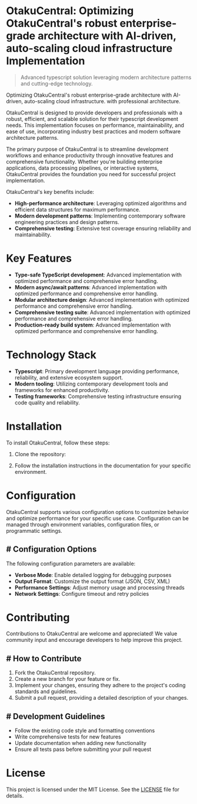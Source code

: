 <!-- fallback_OtakuCentral_20251020195233_33012 -->

# OtakuCentral: Optimizing OtakuCentral's robust enterprise-grade architecture with AI-driven, auto-scaling cloud infrastructure Implementation
> Advanced typescript solution leveraging modern architecture patterns and cutting-edge technology.

Optimizing OtakuCentral's robust enterprise-grade architecture with AI-driven, auto-scaling cloud infrastructure. with professional architecture.

OtakuCentral is designed to provide developers and professionals with a robust, efficient, and scalable solution for their typescript development needs. This implementation focuses on performance, maintainability, and ease of use, incorporating industry best practices and modern software architecture patterns.

The primary purpose of OtakuCentral is to streamline development workflows and enhance productivity through innovative features and comprehensive functionality. Whether you're building enterprise applications, data processing pipelines, or interactive systems, OtakuCentral provides the foundation you need for successful project implementation.

OtakuCentral's key benefits include:

* **High-performance architecture**: Leveraging optimized algorithms and efficient data structures for maximum performance.
* **Modern development patterns**: Implementing contemporary software engineering practices and design patterns.
* **Comprehensive testing**: Extensive test coverage ensuring reliability and maintainability.

# Key Features

* **Type-safe TypeScript development**: Advanced implementation with optimized performance and comprehensive error handling.
* **Modern async/await patterns**: Advanced implementation with optimized performance and comprehensive error handling.
* **Modular architecture design**: Advanced implementation with optimized performance and comprehensive error handling.
* **Comprehensive testing suite**: Advanced implementation with optimized performance and comprehensive error handling.
* **Production-ready build system**: Advanced implementation with optimized performance and comprehensive error handling.

# Technology Stack

* **Typescript**: Primary development language providing performance, reliability, and extensive ecosystem support.
* **Modern tooling**: Utilizing contemporary development tools and frameworks for enhanced productivity.
* **Testing frameworks**: Comprehensive testing infrastructure ensuring code quality and reliability.

# Installation

To install OtakuCentral, follow these steps:

1. Clone the repository:


2. Follow the installation instructions in the documentation for your specific environment.

# Configuration

OtakuCentral supports various configuration options to customize behavior and optimize performance for your specific use case. Configuration can be managed through environment variables, configuration files, or programmatic settings.

## # Configuration Options

The following configuration parameters are available:

* **Verbose Mode**: Enable detailed logging for debugging purposes
* **Output Format**: Customize the output format (JSON, CSV, XML)
* **Performance Settings**: Adjust memory usage and processing threads
* **Network Settings**: Configure timeout and retry policies

# Contributing

Contributions to OtakuCentral are welcome and appreciated! We value community input and encourage developers to help improve this project.

## # How to Contribute

1. Fork the OtakuCentral repository.
2. Create a new branch for your feature or fix.
3. Implement your changes, ensuring they adhere to the project's coding standards and guidelines.
4. Submit a pull request, providing a detailed description of your changes.

## # Development Guidelines

* Follow the existing code style and formatting conventions
* Write comprehensive tests for new features
* Update documentation when adding new functionality
* Ensure all tests pass before submitting your pull request

# License

This project is licensed under the MIT License. See the [LICENSE](https://github.com/Lyche6666/OtakuCentral/blob/main/LICENSE) file for details.
